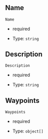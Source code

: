 # 



## Name



`Name`

*   required

*   Type: `string` 

## Description



`Description`

*   required

*   Type: `string` 

## Waypoints



`Waypoints`

*   required

*   Type: `object[]` 
